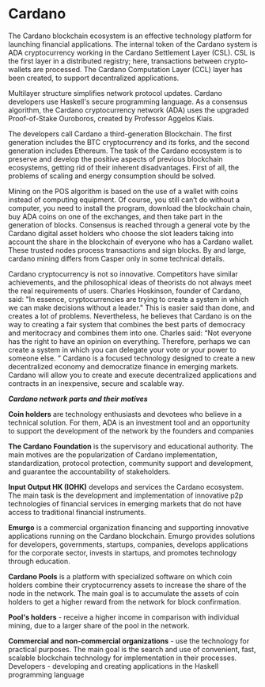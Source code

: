 # Cardano
The Cardano blockchain ecosystem is an effective technology platform for launching financial applications. The internal token of the Cardano system is ADA cryptocurrency working in the Cardano Settlement Layer (CSL). CSL is the first layer in a distributed registry; here, transactions between crypto-wallets are processed. The Cardano Computation Layer (CCL) layer has been created, to support decentralized applications.

Multilayer structure simplifies network protocol updates. Cardano developers use Haskell's secure programming language. As a consensus algorithm, the Cardano cryptocurrency network (ADA) uses the upgraded Proof-of-Stake Ouroboros, created by Professor Aggelos Kiais.

The developers call Cardano a third-generation Blockchain. The first generation includes the BTC cryptocurrency and its forks, and the second generation includes Ethereum. The task of the Cardano ecosystem is to preserve and develop the positive aspects of previous blockchain ecosystems, getting rid of their inherent disadvantages. First of all, the problems of scaling and energy consumption should be solved.

Mining on the POS algorithm is based on the use of a wallet with coins instead of computing equipment. Of course, you still can’t do without a computer, you need to install the program, download the blockchain chain, buy ADA coins on one of the exchanges, and then take part in the generation of blocks. Consensus is reached through a general vote by the Cardano digital asset holders who choose the slot leaders taking into account the share in the blockchain of everyone who has a Cardano wallet. These trusted nodes process transactions and sign blocks. By and large, cardano mining differs from Casper only in some technical details.

Cardano cryptocurrency is not so innovative. Competitors have similar achievements, and the philosophical ideas of theorists do not always meet the real requirements of users.
Charles Hoskinson, founder of Cardano, said: "In essence, cryptocurrencies are trying to create a system in which we can make decisions without a leader." This is easier said than done, and creates a lot of problems. Nevertheless, he believes that Cardano is on the way to creating a fair system that combines the best parts of democracy and meritocracy and combines them into one. Charles said: “Not everyone has the right to have an opinion on everything. Therefore, perhaps we can create a system in which you can delegate your vote or your power to someone else. ”
Cardano is a focused technology designed to create a new decentralized economy and democratize finance in emerging markets. Cardano will allow you to create and execute decentralized applications and contracts in an inexpensive, secure and scalable way.

***Cardano network parts and their motives***

**Coin holders** are technology enthusiasts and devotees who believe in a technical solution. For them, ADA is an investment tool and an opportunity to support the development of the network by the founders and companies


**The Cardano Foundation** is the supervisory and educational authority. The main motives are the popularization of Cardano implementation, standardization, protocol protection, community support and development, and guarantee the accountability of stakeholders. 

**Input Output HK (IOHK)** develops and services the Cardano ecosystem. The main task is the development and implementation of innovative p2p technologies of financial services in emerging markets that do not have access to traditional financial instruments.

**Emurgo** is a commercial organization financing and supporting innovative applications running on the Cardano blockchain. Emurgo provides solutions for developers, governments, startups, companies, develops applications for the corporate sector, invests in startups, and promotes technology through education.

**Cardano Pools** is a platform with specialized software on which coin holders combine their cryptocurrency assets to increase the share of the node in the network. The main goal is to accumulate the assets of coin holders to get a higher reward from the network for block confirmation.

**Pool's holders** - receive a higher income in comparison with individual mining, due to a larger share of the pool in the network.

**Commercial and non-commercial organizations** - use the technology for practical purposes. The main goal is the search and use of convenient, fast, scalable blockchain technology for implementation in their processes.
Developers - developing and creating applications in the Haskell programming language
